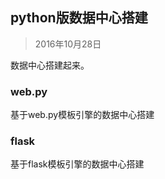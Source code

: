 ## python版数据中心搭建

> 2016年10月28日

数据中心搭建起来。

### web.py

基于web.py模板引擎的数据中心搭建

### flask

基于flask模板引擎的数据中心搭建